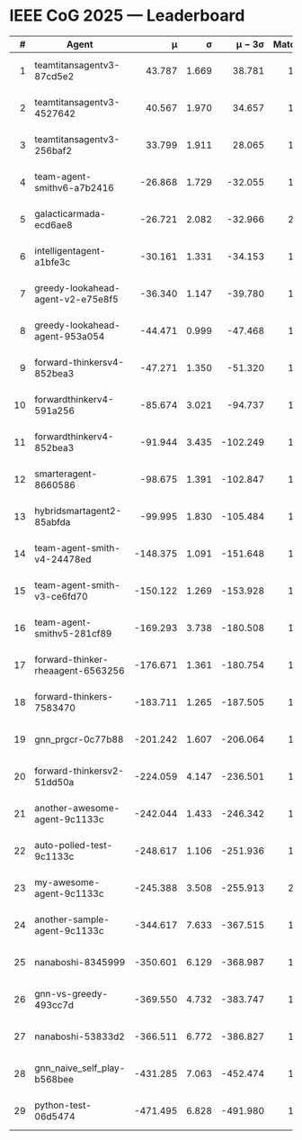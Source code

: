 # IEEE CoG 2025 — Leaderboard

| # | Agent | μ | σ | μ − 3σ | Matches | Updated |
|---:|---|---:|---:|---:|---:|---|
| 1 | teamtitansagentv3-87cd5e2 | 43.787 | 1.669 | 38.781 | 1692 | 2025-08-18 01:42 |
| 2 | teamtitansagentv3-4527642 | 40.567 | 1.970 | 34.657 | 1880 | 2025-08-18 01:42 |
| 3 | teamtitansagentv3-256baf2 | 33.799 | 1.911 | 28.065 | 1832 | 2025-08-18 01:42 |
| 4 | team-agent-smithv6-a7b2416 | -26.868 | 1.729 | -32.055 | 1680 | 2025-08-18 01:42 |
| 5 | galacticarmada-ecd6ae8 | -26.721 | 2.082 | -32.966 | 2080 | 2025-08-18 01:42 |
| 6 | intelligentagent-a1bfe3c | -30.161 | 1.331 | -34.153 | 1379 | 2025-08-18 01:42 |
| 7 | greedy-lookahead-agent-v2-e75e8f5 | -36.340 | 1.147 | -39.780 | 1976 | 2025-08-18 01:42 |
| 8 | greedy-lookahead-agent-953a054 | -44.471 | 0.999 | -47.468 | 1776 | 2025-08-18 01:42 |
| 9 | forward-thinkersv4-852bea3 | -47.271 | 1.350 | -51.320 | 1286 | 2025-08-18 01:42 |
| 10 | forwardthinkerv4-591a256 | -85.674 | 3.021 | -94.737 | 1684 | 2025-08-18 01:42 |
| 11 | forwardthinkerv4-852bea3 | -91.944 | 3.435 | -102.249 | 1318 | 2025-08-18 01:42 |
| 12 | smarteragent-8660586 | -98.675 | 1.391 | -102.847 | 1533 | 2025-08-18 01:42 |
| 13 | hybridsmartagent2-85abfda | -99.995 | 1.830 | -105.484 | 1760 | 2025-08-18 01:42 |
| 14 | team-agent-smith-v4-24478ed | -148.375 | 1.091 | -151.648 | 1820 | 2025-08-18 01:42 |
| 15 | team-agent-smith-v3-ce6fd70 | -150.122 | 1.269 | -153.928 | 1940 | 2025-08-18 01:42 |
| 16 | team-agent-smithv5-281cf89 | -169.293 | 3.738 | -180.508 | 1840 | 2025-08-18 01:42 |
| 17 | forward-thinker-rheaagent-6563256 | -176.671 | 1.361 | -180.754 | 1776 | 2025-08-18 01:42 |
| 18 | forward-thinkers-7583470 | -183.711 | 1.265 | -187.505 | 1480 | 2025-08-18 01:42 |
| 19 | gnn_prgcr-0c77b88 | -201.242 | 1.607 | -206.064 | 1670 | 2025-08-18 01:42 |
| 20 | forward-thinkersv2-51dd50a | -224.059 | 4.147 | -236.501 | 1636 | 2025-08-18 01:42 |
| 21 | another-awesome-agent-9c1133c | -242.044 | 1.433 | -246.342 | 1760 | 2025-08-18 01:42 |
| 22 | auto-polled-test-9c1133c | -248.617 | 1.106 | -251.936 | 1520 | 2025-08-18 01:42 |
| 23 | my-awesome-agent-9c1133c | -245.388 | 3.508 | -255.913 | 2140 | 2025-08-18 01:42 |
| 24 | another-sample-agent-9c1133c | -344.617 | 7.633 | -367.515 | 1660 | 2025-08-18 01:42 |
| 25 | nanaboshi-8345999 | -350.601 | 6.129 | -368.987 | 1660 | 2025-08-18 01:42 |
| 26 | gnn-vs-greedy-493cc7d | -369.550 | 4.732 | -383.747 | 1540 | 2025-08-18 01:42 |
| 27 | nanaboshi-53833d2 | -366.511 | 6.772 | -386.827 | 1460 | 2025-08-18 01:42 |
| 28 | gnn_naive_self_play-b568bee | -431.285 | 7.063 | -452.474 | 1560 | 2025-08-18 01:42 |
| 29 | python-test-06d5474 | -471.495 | 6.828 | -491.980 | 1410 | 2025-08-18 01:42 |
